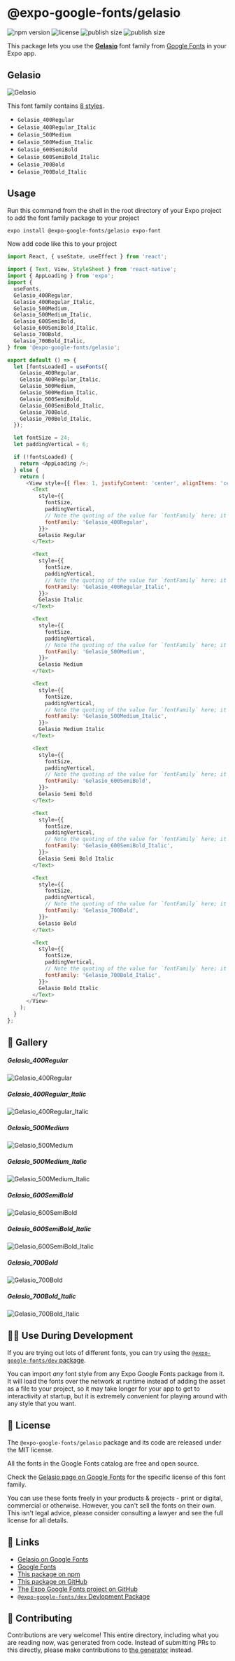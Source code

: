 # @expo-google-fonts/gelasio

![npm version](https://flat.badgen.net/npm/v/@expo-google-fonts/gelasio)
![license](https://flat.badgen.net/github/license/expo/google-fonts)
![publish size](https://flat.badgen.net/packagephobia/install/@expo-google-fonts/gelasio)
![publish size](https://flat.badgen.net/packagephobia/publish/@expo-google-fonts/gelasio)

This package lets you use the [**Gelasio**](https://fonts.google.com/specimen/Gelasio) font family from [Google Fonts](https://fonts.google.com/) in your Expo app.

## Gelasio

![Gelasio](./font-family.png)

This font family contains [8 styles](#-gallery).

- `Gelasio_400Regular`
- `Gelasio_400Regular_Italic`
- `Gelasio_500Medium`
- `Gelasio_500Medium_Italic`
- `Gelasio_600SemiBold`
- `Gelasio_600SemiBold_Italic`
- `Gelasio_700Bold`
- `Gelasio_700Bold_Italic`

## Usage

Run this command from the shell in the root directory of your Expo project to add the font family package to your project
```sh
expo install @expo-google-fonts/gelasio expo-font
```

Now add code like this to your project
```js
import React, { useState, useEffect } from 'react';

import { Text, View, StyleSheet } from 'react-native';
import { AppLoading } from 'expo';
import {
  useFonts,
  Gelasio_400Regular,
  Gelasio_400Regular_Italic,
  Gelasio_500Medium,
  Gelasio_500Medium_Italic,
  Gelasio_600SemiBold,
  Gelasio_600SemiBold_Italic,
  Gelasio_700Bold,
  Gelasio_700Bold_Italic,
} from '@expo-google-fonts/gelasio';

export default () => {
  let [fontsLoaded] = useFonts({
    Gelasio_400Regular,
    Gelasio_400Regular_Italic,
    Gelasio_500Medium,
    Gelasio_500Medium_Italic,
    Gelasio_600SemiBold,
    Gelasio_600SemiBold_Italic,
    Gelasio_700Bold,
    Gelasio_700Bold_Italic,
  });

  let fontSize = 24;
  let paddingVertical = 6;

  if (!fontsLoaded) {
    return <AppLoading />;
  } else {
    return (
      <View style={{ flex: 1, justifyContent: 'center', alignItems: 'center' }}>
        <Text
          style={{
            fontSize,
            paddingVertical,
            // Note the quoting of the value for `fontFamily` here; it expects a string!
            fontFamily: 'Gelasio_400Regular',
          }}>
          Gelasio Regular
        </Text>

        <Text
          style={{
            fontSize,
            paddingVertical,
            // Note the quoting of the value for `fontFamily` here; it expects a string!
            fontFamily: 'Gelasio_400Regular_Italic',
          }}>
          Gelasio Italic
        </Text>

        <Text
          style={{
            fontSize,
            paddingVertical,
            // Note the quoting of the value for `fontFamily` here; it expects a string!
            fontFamily: 'Gelasio_500Medium',
          }}>
          Gelasio Medium
        </Text>

        <Text
          style={{
            fontSize,
            paddingVertical,
            // Note the quoting of the value for `fontFamily` here; it expects a string!
            fontFamily: 'Gelasio_500Medium_Italic',
          }}>
          Gelasio Medium Italic
        </Text>

        <Text
          style={{
            fontSize,
            paddingVertical,
            // Note the quoting of the value for `fontFamily` here; it expects a string!
            fontFamily: 'Gelasio_600SemiBold',
          }}>
          Gelasio Semi Bold
        </Text>

        <Text
          style={{
            fontSize,
            paddingVertical,
            // Note the quoting of the value for `fontFamily` here; it expects a string!
            fontFamily: 'Gelasio_600SemiBold_Italic',
          }}>
          Gelasio Semi Bold Italic
        </Text>

        <Text
          style={{
            fontSize,
            paddingVertical,
            // Note the quoting of the value for `fontFamily` here; it expects a string!
            fontFamily: 'Gelasio_700Bold',
          }}>
          Gelasio Bold
        </Text>

        <Text
          style={{
            fontSize,
            paddingVertical,
            // Note the quoting of the value for `fontFamily` here; it expects a string!
            fontFamily: 'Gelasio_700Bold_Italic',
          }}>
          Gelasio Bold Italic
        </Text>
      </View>
    );
  }
};

```

## 🔡 Gallery

##### Gelasio_400Regular
![Gelasio_400Regular](./Gelasio_400Regular.ttf.png)

##### Gelasio_400Regular_Italic
![Gelasio_400Regular_Italic](./Gelasio_400Regular_Italic.ttf.png)

##### Gelasio_500Medium
![Gelasio_500Medium](./Gelasio_500Medium.ttf.png)

##### Gelasio_500Medium_Italic
![Gelasio_500Medium_Italic](./Gelasio_500Medium_Italic.ttf.png)

##### Gelasio_600SemiBold
![Gelasio_600SemiBold](./Gelasio_600SemiBold.ttf.png)

##### Gelasio_600SemiBold_Italic
![Gelasio_600SemiBold_Italic](./Gelasio_600SemiBold_Italic.ttf.png)

##### Gelasio_700Bold
![Gelasio_700Bold](./Gelasio_700Bold.ttf.png)

##### Gelasio_700Bold_Italic
![Gelasio_700Bold_Italic](./Gelasio_700Bold_Italic.ttf.png)


## 👩‍💻 Use During Development

If you are trying out lots of different fonts, you can try using the [`@expo-google-fonts/dev` package](https://github.com/expo/google-fonts/tree/master/font-packages/dev#readme).

You can import *any* font style from any Expo Google Fonts package from it. It will load the fonts
over the network at runtime instead of adding the asset as a file to your project, so it may take longer
for your app to get to interactivity at startup, but it is extremely convenient
for playing around with any style that you want.

## 📖 License

The `@expo-google-fonts/gelasio` package and its code are released under the MIT license.

All the fonts in the Google Fonts catalog are free and open source.

Check the [Gelasio page on Google Fonts](https://fonts.google.com/specimen/Gelasio) for the specific license of this font family.

You can use these fonts freely in your products & projects - print or digital, commercial or otherwise. However, you can't sell the fonts on their own. This isn't legal advice, please consider consulting a lawyer and see the full license for all details.

## 🔗 Links

- [Gelasio on Google Fonts](https://fonts.google.com/specimen/Gelasio)
- [Google Fonts](https://fonts.google.com/)
- [This package on npm](https://www.npmjs.com/package/@expo-google-fonts/gelasio)
- [This package on GitHub](https://github.com/expo/google-fonts/tree/master/font-packages/gelasio)
- [The Expo Google Fonts project on GitHub](https://github.com/expo/google-fonts)
- [`@expo-google-fonts/dev` Devlopment Package](https://github.com/expo/google-fonts/tree/master/font-packages/dev)

## 🤝 Contributing

Contributions are very welcome! This entire directory, including what you are reading now, was generated from code. Instead of submitting PRs to this directly, please make contributions to [the generator](https://github.com/expo/google-fonts/tree/master/packages/generator) instead.
